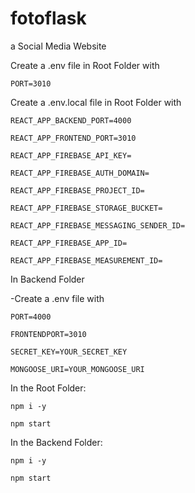 # fotoflask
a Social Media Website


Create a .env file in Root Folder with

`PORT=3010`

Create a .env.local file in Root Folder with

`REACT_APP_BACKEND_PORT=4000`

`REACT_APP_FRONTEND_PORT=3010`

`REACT_APP_FIREBASE_API_KEY=`

`REACT_APP_FIREBASE_AUTH_DOMAIN=`

`REACT_APP_FIREBASE_PROJECT_ID=`

`REACT_APP_FIREBASE_STORAGE_BUCKET=`

`REACT_APP_FIREBASE_MESSAGING_SENDER_ID=`

`REACT_APP_FIREBASE_APP_ID=`

`REACT_APP_FIREBASE_MEASUREMENT_ID=`


In Backend Folder

-Create a .env file with

`PORT=4000`

`FRONTENDPORT=3010`

`SECRET_KEY=YOUR_SECRET_KEY`

`MONGOOSE_URI=YOUR_MONGOOSE_URI`



In the Root Folder:

`npm i -y`

`npm start`


In the Backend Folder:

`npm i -y`

`npm start`